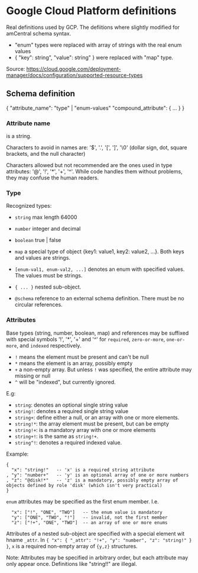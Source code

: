 Google Cloud Platform definitions
=================================

Real definitions used by GCP.
The defiitions where slightly modified for amCentral schema syntax.

* "enum" types were replaced with array of strings with the real enum values
* { "key": string", "value": string" } were replaced with "map" type.

Source:
https://cloud.google.com/deployment-manager/docs/configuration/supported-resource-types


## Schema definition

{
  "attribute_name": "type" | "enum-values"
  "compound_attribute": {
     ...
  }
}

### Attribute name
is a string.

Characters to avoid in names are: '$', '.', '[', ']', '\0'
(dollar sign, dot, square brackets, and the null character)

Characters allowed but not recommended are the ones used in
type attributes: '@', '!', '*', '+', '^'. While code handles
them without problems, they may confuse the human readers.

### Type
Recognized types:
* `string`    max length 64000
* `number`    integer and decimal
* `boolean`   true | false
* `map`       a special type of object {key1: value1, key2: value2, ...}.
              Both keys and values are strings.


* `[enum-val1, enum-val2, ...]` denotes an enum with specified values.
             The values must be strings.
* `{ ... }`  nested sub-object.
* `@schema`  reference to an external schema definition.
             There must be no circular references.

### Attributes
Base types (string, number, boolean, map) and references may be suffixed
with special symbols '!', '*', '+' and '^' for `required`, `zero-or-more`,
`one-or-more`, and `indexed` respectively.

* `!` means the element must be present and can't be null
* `*` means the element is an array, possibly empty
* `+` a non-empty array. But unless `!` was specified, the entire attribute may missing or null
* `^` will be "indexed", but currently ignored.

E.g:
- `string`:   denotes an optional single string value
- `string!`:  denotes a required single string value
- `string+`:  define either a null, or an array with one or more elements.
- `string!*`: the array element must be present, but can be empty
- `string!+`: is a mandatory array with one or more elements
- `string+!`: is the same as `string!+`.
- `string^!`: denotes a required indexed value.

Example:
```
{
  "x": "string!"   -- 'x' is a required string attribute
, "y": "number+"   -- 'y' is an optional array of one or more numbers
, "z": "@disk!*"   -- 'z' is a mandatory, possibly empty array of objects defined by role 'disk' (which isn't very practical)
}
```

`enum` attributes may be specified as the first enum member. I.e.
```
  "x": ["!", "ONE", "TWO"]   -- the enum value is mandatory
  "y": ["ONE", "TWO", "!"]   -- invalid, not the first member
  "z": ["!+", "ONE", "TWO"]  -- an array of one or more enums
```

Attributes of a nested sub-object are specified with a special element
wit hname `_attr`. In `{ "x": { "_attr": "!+", "y": "number", "z": "string!" } }`,
`x` is a required non-empty array of `{y,z}` structures.

Note:
Attributes may be specified in arbitrary order, but each attribute may
only appear once. Definitions like "string!!" are illegal.
